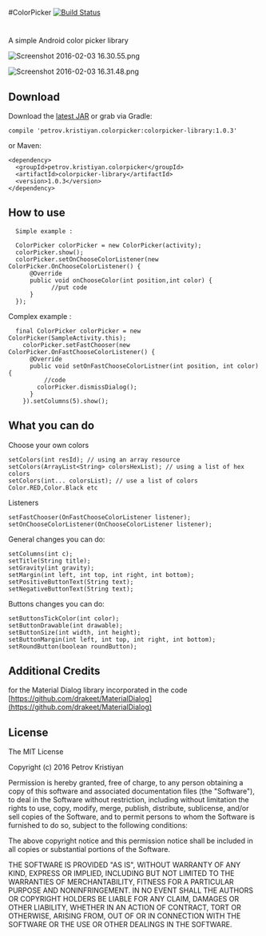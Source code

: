 #ColorPicker   [![Build Status](https://travis-ci.org/kristiyanP/colorpicker.svg?branch=master)](https://travis-ci.org/kristiyanP/colorpicker)
#
A simple Android color picker library

![Screenshot 2016-02-03 16.30.55.png](https://bitbucket.org/repo/aq7rG5/images/1548337619-Screenshot%202016-02-03%2016.30.55.png)

![Screenshot 2016-02-03 16.31.48.png](https://bitbucket.org/repo/aq7rG5/images/3931860630-Screenshot%202016-02-03%2016.31.48.png)

## Download ##

Download the [latest JAR](https://bintray.com/petrovkristiyan/maven/petrov.kristiyan.colorpicker/view) or grab via Gradle:

```
compile 'petrov.kristiyan.colorpicker:colorpicker-library:1.0.3'
```
or Maven:

```
<dependency>
  <groupId>petrov.kristiyan.colorpicker</groupId>
  <artifactId>colorpicker-library</artifactId>
  <version>1.0.3</version>
</dependency>
```
## How to use ##

```
  Simple example : 
  
  ColorPicker colorPicker = new ColorPicker(activity);
  colorPicker.show();
  colorPicker.setOnChooseColorListener(new ColorPicker.OnChooseColorListener() {
      @Override
      public void onChooseColor(int position,int color) {
            //put code
      }
  });
```  
  Complex example : 
```  
  final ColorPicker colorPicker = new ColorPicker(SampleActivity.this);
    colorPicker.setFastChooser(new ColorPicker.OnFastChooseColorListener() {
      @Override
      public void setOnFastChooseColorListner(int position, int color) {
          //code
        colorPicker.dismissDialog();
      }
    }).setColumns(5).show();
```

## What you can do ##

Choose your own colors

```
setColors(int resId); // using an array resource
setColors(ArrayList<String> colorsHexList); // using a list of hex colors
setColors(int... colorsList); // use a list of colors Color.RED,Color.Black etc

```

Listeners
```
setFastChooser(OnFastChooseColorListener listener);
setOnChooseColorListener(OnChooseColorListener listener);
```

General changes you can do:

```
setColumns(int c);
setTitle(String title);
setGravity(int gravity);
setMargin(int left, int top, int right, int bottom);
setPositiveButtonText(String text);
setNegativeButtonText(String text);
```


Buttons changes you can do:

```
setButtonsTickColor(int color);
setButtonDrawable(int drawable);
setButtonSize(int width, int height);
setButtonMargin(int left, int top, int right, int bottom);
setRoundButton(boolean roundButton);
```

## Additional Credits ##
for the Material Dialog library incorporated in the code
  [https://github.com/drakeet/MaterialDialog](https://github.com/drakeet/MaterialDialog)


## License ##

The MIT License

Copyright (c) 2016 Petrov Kristiyan

Permission is hereby granted, free of charge, to any person obtaining a copy
of this software and associated documentation files (the "Software"), to deal
in the Software without restriction, including without limitation the rights
to use, copy, modify, merge, publish, distribute, sublicense, and/or sell
copies of the Software, and to permit persons to whom the Software is
furnished to do so, subject to the following conditions:

The above copyright notice and this permission notice shall be included in
all copies or substantial portions of the Software.

THE SOFTWARE IS PROVIDED "AS IS", WITHOUT WARRANTY OF ANY KIND, EXPRESS OR
IMPLIED, INCLUDING BUT NOT LIMITED TO THE WARRANTIES OF MERCHANTABILITY,
FITNESS FOR A PARTICULAR PURPOSE AND NONINFRINGEMENT. IN NO EVENT SHALL THE
AUTHORS OR COPYRIGHT HOLDERS BE LIABLE FOR ANY CLAIM, DAMAGES OR OTHER
LIABILITY, WHETHER IN AN ACTION OF CONTRACT, TORT OR OTHERWISE, ARISING FROM,
OUT OF OR IN CONNECTION WITH THE SOFTWARE OR THE USE OR OTHER DEALINGS IN
THE SOFTWARE.
